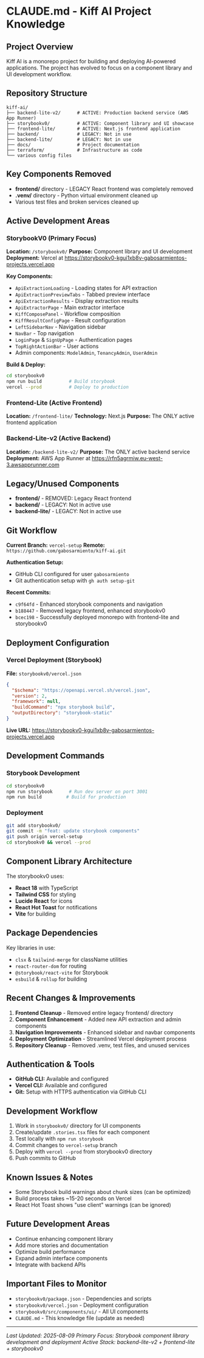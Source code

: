 # CLAUDE.md - Kiff AI Project Knowledge

## Project Overview
Kiff AI is a monorepo project for building and deploying AI-powered applications. The project has evolved to focus on a component library and UI development workflow.

## Repository Structure
```
kiff-ai/
├── backend-lite-v2/      # ACTIVE: Production backend service (AWS App Runner)
├── storybookv0/          # ACTIVE: Component library and UI showcase
├── frontend-lite/        # ACTIVE: Next.js frontend application
├── backend/              # LEGACY: Not in use
├── backend-lite/         # LEGACY: Not in use
├── docs/                 # Project documentation
├── terraform/            # Infrastructure as code
└── various config files
```

## Key Components Removed
- **frontend/** directory - LEGACY React frontend was completely removed
- **.venv/** directory - Python virtual environment cleaned up
- Various test files and broken services cleaned up

## Active Development Areas

### StorybookV0 (Primary Focus)
**Location:** `/storybookv0/`
**Purpose:** Component library and UI development
**Deployment:** Vercel at https://storybookv0-kgui1xb8v-gabosarmientos-projects.vercel.app

**Key Components:**
- `ApiExtractionLoading` - Loading states for API extraction
- `ApiExtractionPreviewTabs` - Tabbed preview interface
- `ApiExtractionResults` - Display extraction results
- `ApiExtractorPage` - Main extractor interface
- `KiffComposePanel` - Workflow composition
- `KiffResultConfigPage` - Result configuration
- `LeftSidebarNav` - Navigation sidebar
- `NavBar` - Top navigation
- `LoginPage` & `SignUpPage` - Authentication pages
- `TopRightActionBar` - User actions
- Admin components: `ModelAdmin`, `TenancyAdmin`, `UserAdmin`

**Build & Deploy:**
```bash
cd storybookv0
npm run build          # Build storybook
vercel --prod          # Deploy to production
```

### Frontend-Lite (Active Frontend)
**Location:** `/frontend-lite/`
**Technology:** Next.js
**Purpose:** The ONLY active frontend application

### Backend-Lite-v2 (Active Backend)
**Location:** `/backend-lite-v2/`
**Purpose:** The ONLY active backend service
**Deployment:** AWS App Runner at https://rfn5agrmiw.eu-west-3.awsapprunner.com

## Legacy/Unused Components
- **frontend/** - REMOVED: Legacy React frontend 
- **backend/** - LEGACY: Not in active use
- **backend-lite/** - LEGACY: Not in active use

## Git Workflow
**Current Branch:** `vercel-setup`
**Remote:** `https://github.com/gabosarmiento/kiff-ai.git`

**Authentication Setup:**
- GitHub CLI configured for user `gabosarmiento`
- Git authentication setup with `gh auth setup-git`

**Recent Commits:**
- `c9f64fd` - Enhanced storybook components and navigation
- `b188447` - Removed legacy frontend, enhanced storybookv0
- `bcec198` - Successfully deployed monorepo with frontend-lite and storybookv0

## Deployment Configuration

### Vercel Deployment (Storybook)
**File:** `storybookv0/vercel.json`
```json
{
  "$schema": "https://openapi.vercel.sh/vercel.json",
  "version": 2,
  "framework": null,
  "buildCommand": "npx storybook build",
  "outputDirectory": "storybook-static"
}
```

**Live URL:** https://storybookv0-kgui1xb8v-gabosarmientos-projects.vercel.app

## Development Commands

### Storybook Development
```bash
cd storybookv0
npm run storybook      # Run dev server on port 3001
npm run build         # Build for production
```

### Deployment
```bash
git add storybookv0/
git commit -m "feat: update storybook components"
git push origin vercel-setup
cd storybookv0 && vercel --prod
```

## Component Library Architecture
The storybookv0 uses:
- **React 18** with TypeScript
- **Tailwind CSS** for styling
- **Lucide React** for icons
- **React Hot Toast** for notifications
- **Vite** for building

## Package Dependencies
Key libraries in use:
- `clsx` & `tailwind-merge` for className utilities
- `react-router-dom` for routing
- `@storybook/react-vite` for Storybook
- `esbuild` & `rollup` for building

## Recent Changes & Improvements
1. **Frontend Cleanup** - Removed entire legacy frontend/ directory
2. **Component Enhancement** - Added new API extraction and admin components
3. **Navigation Improvements** - Enhanced sidebar and navbar components
4. **Deployment Optimization** - Streamlined Vercel deployment process
5. **Repository Cleanup** - Removed .venv, test files, and unused services

## Authentication & Tools
- **GitHub CLI:** Available and configured
- **Vercel CLI:** Available and configured
- **Git:** Setup with HTTPS authentication via GitHub CLI

## Development Workflow
1. Work in `storybookv0/` directory for UI components
2. Create/update `.stories.tsx` files for each component
3. Test locally with `npm run storybook`
4. Commit changes to `vercel-setup` branch
5. Deploy with `vercel --prod` from storybookv0 directory
6. Push commits to GitHub

## Known Issues & Notes
- Some Storybook build warnings about chunk sizes (can be optimized)
- Build process takes ~15-20 seconds on Vercel
- React Hot Toast shows "use client" warnings (can be ignored)

## Future Development Areas
- Continue enhancing component library
- Add more stories and documentation
- Optimize build performance
- Expand admin interface components
- Integrate with backend APIs

## Important Files to Monitor
- `storybookv0/package.json` - Dependencies and scripts
- `storybookv0/vercel.json` - Deployment configuration
- `storybookv0/src/components/ui/` - All UI components
- `CLAUDE.md` - This knowledge file (update as needed)

---
*Last Updated: 2025-08-09*
*Primary Focus: Storybook component library development and deployment*
*Active Stack: backend-lite-v2 + frontend-lite + storybookv0*